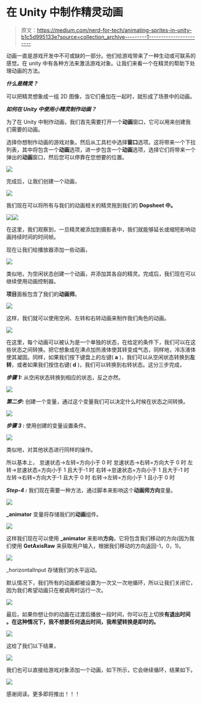 # 在 Unity 中制作精灵动画

> 原文：<https://medium.com/nerd-for-tech/animating-sprites-in-unity-b1c5d995133e?source=collection_archive---------1----------------------->

动画一直是游戏开发中不可或缺的一部分。他们给游戏带来了一种生动或可联系的感觉。在 unity 中有各种方法来激活游戏对象。让我们来看一个在精灵的帮助下处理动画的方法。

***什么是精灵？***

可以把精灵想象成一组 2D 图像，当它们叠加在一起时，就形成了场景中的动画。

***如何在 Unity 中使用小精灵制作动画？***

为了在 Unity 中制作动画，我们首先需要打开一个**动画**窗口，它可以用来创建我们需要的动画。

选择你想制作动画的游戏对象。然后从工具栏中选择**窗口**选项。这将带来一个下拉列表，其中将包含一个**动画**选项，进一步包含一个**动画**选项，选择它们将带来一个弹出的**动画**窗口，然后您可以停靠在您想要的位置。

![](img/0e34ede41597c072c25bf367fcc5c152.png)

完成后，让我们创建一个动画，

![](img/db495dd585adb724e26e306aff55e377.png)

我们现在可以将所有与我们的动画相关的精灵拖到我们的 **Dopsheet 中。**

![](img/1ec3228663cb5877ed2e4019d01b2837.png)![](img/3bf82757c8520e0b20f7c57e109bf0c0.png)

在这里，我们观察到，一旦精灵被添加到摄影表中，我们就能够延长或缩短影响动画持续时间的时间帧。

现在让我们给播放器添加一些动画，

![](img/74fee276b73ef9199aa2ca21459a3a36.png)

类似地，为空闲状态创建一个动画，并添加其各自的精灵。完成后，我们现在可以继续使用动画控制器。

**项目**面板包含了我们的**动画师**。

![](img/a047877dce5f0481109b62f44105b02f.png)

这样，我们就可以使用空闲、左转和右转动画来制作我们角色的动画。

![](img/217a2d24fcebff7377b744af82493cb7.png)

在这里，每个动画可以被认为是一个单独的状态，在给定的条件下，我们可以在这些状态之间转换。把它想象成在沸点加热液体使其转变成气态，同样地，冷冻液体使其凝固。同样，如果我们按下键盘上的左键( **a** )，我们可以从空闲状态转换到**左转**，或者如果我们按住右键( **d** )，我们可以转换到右转状态。这分三步完成，

***步骤 1:*** 从空闲状态转换到相应的状态，反之亦然。

![](img/27717ae7ec78d72d3baed1afccbf023a.png)

***第二步:*** 创建一个变量，通过这个变量我们可以决定什么时候在状态之间转换。

![](img/f2246f8ad22802013683c7e1b3c91308.png)

***步骤 3 :*** 使用创建的变量设置条件。

![](img/d399e822fd5b21a28d0a79e47e895a2a.png)

类似地，对其他状态进行同样的操作。

所以基本上，
怠速状态→左转=方向小于 0 时
怠速状态→右转=方向大于 0 时
左转→怠速状态=方向小于 1 且大于-1 时
右转→怠速状态=方向小于 1 且大于-1 时
左转→右转=方向大于-1 且大于 0 时
右转→左转=方向小于 1 且小于 0 时

***Step-4 :*** 我们现在需要一种方法，通过脚本来影响这个**动画师方向**变量。

![](img/47b7beda3ece6150791be11b9e8e6491.png)

**_animator** 变量将存储我们的**动画**组件。

![](img/eb8686cfc394c81dc4c4a37acfb83ede.png)

这样我们现在可以使用 **_animator** 来影响**方向**，它将包含我们移动的方向(因为我们使用 **GetAxisRaw** 来获取用户输入，根据我们移动的方向返回-1，0，1)。

![](img/7b1de041a1c18cc2581e2d26054031b7.png)

_horizontalInput 存储我们的水平运动。

默认情况下，我们所有的动画都被设置为一次又一次地循环，所以让我们关闭它，因为我们希望动画只在被调用时运行一次。

![](img/b9167743fe7066d163dcf0664119d471.png)

最后，如果你想让你的动画在过渡后播放一段时间，你可以在上切换**有退出时间** **。在这种情况下，我不想要任何退出时间，我希望转换是即时的。**

![](img/c957283506d89a8d6b51b0b459dbf3a9.png)

这给了我们以下结果，

![](img/b0060c2e4a48490174c424f38b4bb893.png)

我们也可以直接给游戏对象添加一个动画，如下所示，它会继续循环，结果如下。

![](img/24efc95d480760913ef54a8fcc9d6f15.png)

感谢阅读。更多即将推出！！！